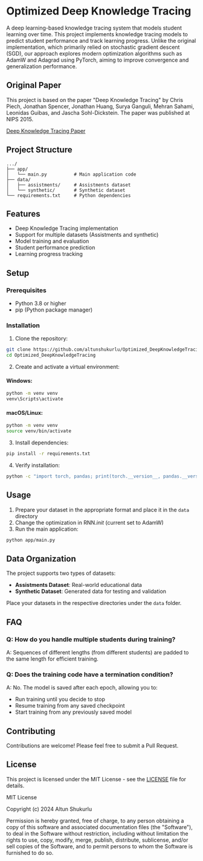 # Optimized Deep Knowledge Tracing

A deep learning-based knowledge tracing system that models student learning over time. This project implements knowledge tracing models to predict student performance and track learning progress. Unlike the original implementation, which primarily relied on stochastic gradient descent (SGD), our approach explores modern optimization algorithms such as AdamW and Adagrad using PyTorch, aiming to improve convergence and generalization performance.

## Original Paper

This project is based on the paper "Deep Knowledge Tracing" by Chris Piech, Jonathan Spencer, Jonathan Huang, Surya Ganguli, Mehran Sahami, Leonidas Guibas, and Jascha Sohl-Dickstein. The paper was published at NIPS 2015.

[Deep Knowledge Tracing Paper](http://stanford.edu/~cpiech/bio/papers/deepKnowledgeTracing.pdf)

## Project Structure

```
.../
├── app/
│   └── main.py          # Main application code
├── data/
│   ├── assistments/     # Assistments dataset
│   └── synthetic/       # Synthetic dataset
└── requirements.txt     # Python dependencies
```

## Features

- Deep Knowledge Tracing implementation
- Support for multiple datasets (Assistments and synthetic)
- Model training and evaluation
- Student performance prediction
- Learning progress tracking

## Setup

### Prerequisites

- Python 3.8 or higher
- pip (Python package manager)

### Installation

1. Clone the repository:
```bash
git clone https://github.com/altunshukurlu/Optimized_DeepKnowledgeTracing.git
cd Optimized_DeepKnowledgeTracing
```

2. Create and activate a virtual environment:

#### Windows:
```bash
python -m venv venv
venv\Scripts\activate
```

#### macOS/Linux:
```bash
python -m venv venv
source venv/bin/activate
```

3. Install dependencies:
```bash
pip install -r requirements.txt
```

4. Verify installation:
```bash
python -c "import torch, pandas; print(torch.__version__, pandas.__version__)"
```

## Usage

1. Prepare your dataset in the appropriate format and place it in the `data` directory
2. Change the optimization in RNN._init_ (current set to AdamW)
3. Run the main application:
```bash
python app/main.py
```

## Data Organization

The project supports two types of datasets:

- **Assistments Dataset**: Real-world educational data
- **Synthetic Dataset**: Generated data for testing and validation

Place your datasets in the respective directories under the `data` folder.

## FAQ

### Q: How do you handle multiple students during training?
A: Sequences of different lengths (from different students) are padded to the same length for efficient training.

### Q: Does the training code have a termination condition?
A: No. The model is saved after each epoch, allowing you to:
- Run training until you decide to stop
- Resume training from any saved checkpoint
- Start training from any previously saved model

## Contributing

Contributions are welcome! Please feel free to submit a Pull Request.

## License

This project is licensed under the MIT License - see the [LICENSE](LICENSE) file for details.

MIT License

Copyright (c) 2024 Altun Shukurlu

Permission is hereby granted, free of charge, to any person obtaining a copy
of this software and associated documentation files (the "Software"), to deal
in the Software without restriction, including without limitation the rights
to use, copy, modify, merge, publish, distribute, sublicense, and/or sell
copies of the Software, and to permit persons to whom the Software is
furnished to do so.